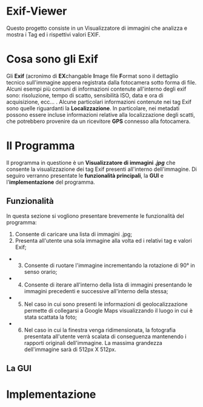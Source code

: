 # Exif-Viewer
Questo progetto consiste in un Visualizzatore di immagini che analizza e mostra i Tag ed i rispettivi valori EXIF.

# Cosa sono gli Exif
Gli **Exif** (acronimo di **EX**changable **I**mage file **F**ormat sono il dettaglio tecnico sull'immagine appena registrata dalla fotocamera sotto forma di file. Alcuni esempi più comuni di informazioni contenute all'interno degli exif sono: risoluzione, tempo di scatto, sensibilità ISO, data e ora di acquisizione, ecc... . 
Alcune particolari informazioni contenute nei tag Exif sono quelle riguardanti la **Localizzazione**. In particolare, nei metadati possono essere incluse informazioni relative alla localizzazione degli scatti, che potrebbero provenire da un ricevitore **GPS** connesso alla fotocamera.

# Il Programma
Il programma in questione è un **Visualizzatore di immagini _.jpg_** che consente la visualizzazione dei tag Exif presenti all'interno dell'immagine. Di seguiro verranno presentate le **funzionalità principali**, la **GUI** e l'**implementazione** del programma.

## Funzionalità
In questa sezione si vogliono presentare brevemente le funzionalità del programma:
1. Consente di caricare una lista di immagini .jpg;
2. Presenta all'utente una sola immagine alla volta ed i relativi tag e valori Exif;
* 3. Consente di ruotare l'immagine incrementando la rotazione di 90° in senso orario;
* 4. Consente di iterare all'interno della lista di immagini presentando le immagini precedenti e successive all'interno della stessa;
* 5. Nel caso in cui sono presenti le informazioni di geolocalizzazione permette di collegarsi a Google Maps visualizzando il luogo in cui è stata scattata la foto;
* 6. Nel caso in cui la finestra venga ridimensionata, la fotografia presentata all'utente verrà scalata di conseguenza mantenendo i rapporti originali dell'immagine. La massima grandezza dell'immagine sarà di 512px X 512px.

## La GUI

## 

# Implementazione
